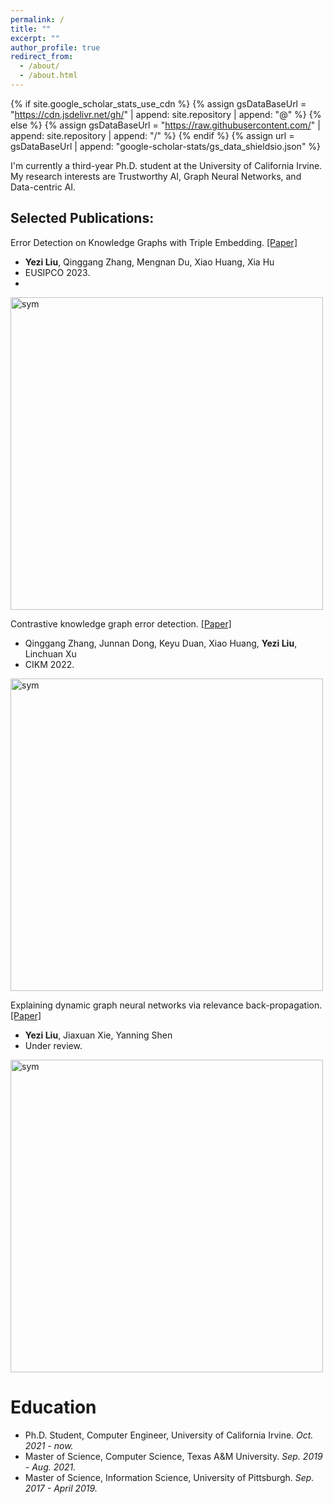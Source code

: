 ```yaml
---
permalink: /
title: ""
excerpt: ""
author_profile: true
redirect_from: 
  - /about/
  - /about.html
---
```


{% if site.google_scholar_stats_use_cdn %}
{% assign gsDataBaseUrl = "https://cdn.jsdelivr.net/gh/" | append: site.repository | append: "@" %}
{% else %}
{% assign gsDataBaseUrl = "https://raw.githubusercontent.com/" | append: site.repository | append: "/" %}
{% endif %}
{% assign url = gsDataBaseUrl | append: "google-scholar-stats/gs_data_shieldsio.json" %}

<span class='anchor' id='about-me'></span>

I'm currently a third-year Ph.D. student at the University of California Irvine. My research interests are Trustworthy AI, Graph Neural Networks, and Data-centric AI. 

Selected Publications:
----------------------
<div class='paper-box'>
<div class='paper-box-text' markdown="1">
  
Error Detection on Knowledge Graphs with Triple Embedding. [\[Paper\]](https://ieeexplore.ieee.org/stamp/stamp.jsp?tp=&arnumber=10289852)
  - **Yezi Liu**, Qinggang Zhang, Mengnan Du, Xiao Huang, Xia Hu
  - EUSIPCO 2023.
  - 
</div>
<div class='paper-box-image'><div><img src='https://github.com/yezil3/yezil3.github.io/assets/106938096/74cbd373-f85e-4308-b79e-750e1b8ad3df' alt="sym" width=500></div></div>
</div>

<div class='paper-box'>
  
<div class='paper-box-text' markdown="1">
  
Contrastive knowledge graph error detection. [\[Paper\]](https://dl.acm.org/doi/pdf/10.1145/3511808.3557264)
  - Qinggang Zhang, Junnan Dong, Keyu Duan, Xiao Huang, **Yezi Liu**, Linchuan Xu
  - CIKM 2022.
</div>
<div class='paper-box-image'><div><img src='https://github.com/yezil3/yezil3.github.io/assets/106938096/a8a02b26-9b5c-43d4-9838-7e750e534e3f' alt="sym" width=500></div></div>
</div>

<div class='paper-box'>
  
<div class='paper-box-text' markdown="1">
  
Explaining dynamic graph neural networks via relevance back-propagation. [\[Paper\]](https://arxiv.org/pdf/2207.11175.pdf)
  - **Yezi Liu**, Jiaxuan Xie, Yanning Shen
  - Under review.
</div>
<div class='paper-box-image'><div><img src='https://github.com/yezil3/yezil3.github.io/assets/106938096/0c0b4a1c-64fd-4dc2-8139-6f6c60948e59' alt="sym" width=500></div></div>
</div>

<!----- Selected Publications
======
<img width="1626" alt="image" src="https://github.com/yezil3/yezil3.github.io/assets/106938096/74cbd373-f85e-4308-b79e-750e1b8ad3df">
- Error Detection on Knowledge Graphs with Triple Embedding. [\[Paper\]](https://ieeexplore.ieee.org/stamp/stamp.jsp?tp=&arnumber=10289852)
  - **Yezi Liu**, Qinggang Zhang, Mengnan Du, Xiao Huang, Xia Hu
  - EUSIPCO 2023.
<img width="664" alt="image" src="https://github.com/yezil3/yezil3.github.io/assets/106938096/a8a02b26-9b5c-43d4-9838-7e750e534e3f">
- Contrastive knowledge graph error detection. [\[Paper\]](https://dl.acm.org/doi/pdf/10.1145/3511808.3557264)
  - Qinggang Zhang, Junnan Dong, Keyu Duan, Xiao Huang, **Yezi Liu**, Linchuan Xu
  - CIKM 2022.
<img width="679" alt="image" src="https://github.com/yezil3/yezil3.github.io/assets/106938096/0c0b4a1c-64fd-4dc2-8139-6f6c60948e59">
- Explaining dynamic graph neural networks via relevance back-propagation. [\[Paper\]](https://arxiv.org/pdf/2207.11175.pdf)
  - **Yezi Liu**, Jiaxuan Xie, Yanning Shen
  - Under review.
------->
 
Education
======

- Ph.D. Student, Computer Engineer, University of California Irvine. *Oct. 2021 - now.*
- Master of Science, Computer Science, Texas A&M University.  *Sep. 2019 - Aug. 2021.* 
- Master of Science, Information Science, University of Pittsburgh. *Sep. 2017 - April 2019.*
